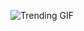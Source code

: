 ![Trending GIF](https://media1.giphy.com/media/v1.Y2lkPThiYjIxNzcyeGlrMm4yNHZ6c2V6cHg5ZGtoZHNsbjZzaXF1c3o3dHEydHV6azN3ciZlcD12MV9naWZzX3NlYXJjaCZjdD1n/YYKoJL28YtscdUTGWA/giphy.gif)
